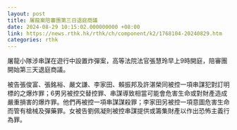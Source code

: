 ```yaml
---
layout: post
title: 屠龍案陪審團第三日退庭商議
date: 2024-08-29 10:15:02.000000000 +08:00
link: https://news.rthk.hk/rthk/ch/component/k2/1768104-20240829.htm
categories: rthk
---
```


屠龍小隊涉串謀在遊行中設置炸彈案，高等法院法官張慧玲早上9時開庭，陪審團開始第三天退庭商議。

被告張俊富、張銘裕、嚴文謙、李家田、賴振邦及許湛榮同被控一項串謀犯對訂明標的之爆炸罪；6男另被控交替控罪、串謀導致相當可能會危害生命或對財產造成嚴重損害的爆炸罪。他們再被控一項串謀謀殺罪；李家田另被控一項意圖危害生命而管有槍械及彈藥罪。女被告劉佩凝則被控串謀提供或籌集財產以作出恐怖主義行為罪。
